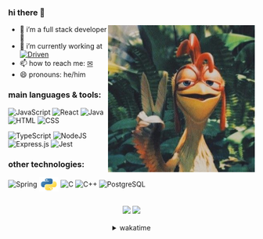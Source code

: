 ### hi there 👋

<img align="right" alt="GIF" src="assets/joaofrango.jpg" height="300px" />

- 🔭 i’m a full stack developer🦉
- 💼 i’m currently working at  <a href="https://www.driven.com.br/"> <img title="Driven" alt="Driven" src="https://www.driven.com.br/wp-content/uploads/2021/07/logo-footer.svg" height="15px"/> </a>
- 📫 how to reach me: [✉](mailto:fernando.costa@ccc.ufcg.edu.br)
- 😄 pronouns: he/him

### main languages & tools:
![JavaScript](https://img.shields.io/badge/javascript-%23323330.svg?style=for-the-badge&logo=javascript&logoColor=%23F7DF1E)
![React](https://img.shields.io/badge/react-%2320232a.svg?style=for-the-badge&logo=react&logoColor=%2361DAFB)
![Java](https://img.shields.io/badge/java-%23ED8B00.svg?style=for-the-badge&logo=java&logoColor=black)
![HTML](https://img.shields.io/badge/HTML5-E34F26?style=for-the-badge&logo=html5&logoColor=black) 
![CSS](https://img.shields.io/badge/CSS3-1572B6?style=for-the-badge&logo=css3&logoColor=black)


![TypeScript](https://img.shields.io/badge/typescript-%23007ACC.svg?style=for-the-badge&logo=typescript&logoColor=white)
![NodeJS](https://img.shields.io/badge/node.js-6DA55F?style=for-the-badge&logo=node.js&logoColor=black)
![Express.js](https://img.shields.io/badge/express.js-%23404d59.svg?style=for-the-badge&logo=express&logoColor=%2361DAFB)
![Jest](https://img.shields.io/badge/-jest-%23C21325?style=for-the-badge&logo=jest&logoColor=black)

### other technologies:
<div style="display: inline_block">
  <img align="center" title="Spring" alt="Spring" height="30" width="40" src="https://cdn.jsdelivr.net/gh/devicons/devicon/icons/spring/spring-original.svg" />
  <img align="center" title="Python" alt="Python" height="30" width="40" src="https://raw.githubusercontent.com/devicons/devicon/master/icons/python/python-original.svg">
  <img align="center" title="C" alt="C" height="30" width="40" src="https://cdn.jsdelivr.net/gh/devicons/devicon/icons/c/c-original.svg" />
  <img align="center" title="C++" alt="C++" height="30" width="40" src="https://cdn.jsdelivr.net/gh/devicons/devicon/icons/cplusplus/cplusplus-original.svg" />
  <img align="center" title="PostgreSQL" alt="PostgreSQL" height="30" width="40" src="https://cdn.jsdelivr.net/gh/devicons/devicon/icons/postgresql/postgresql-original.svg" />
</div>

##

<div align="center">
  <img height="150px" src="https://github-readme-stats.vercel.app/api?username=fernandollisboa&hide=issues&show_icons=true&theme=gotham&border_radius=15px" />
  <img src="https://github-readme-stats.vercel.app/api/top-langs/?username=fernandollisboa&langs_count=4&theme=gotham&layout=compact&border_radius=15px" />
</div>

<br>

<details align="center">
<summary>wakatime</summary><br>
  
[![fernandollisboa's wakatime stats](https://github-readme-stats.vercel.app/api/wakatime?username=nandoe&langs_count=5&theme=gotham&hide=other&custom_title=Wakatime%20Weekly%20Status&range=last_7_days)](https://github.com/anuraghazra/github-readme-stats)
</details>
